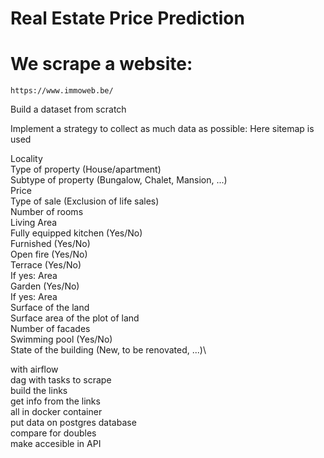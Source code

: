 # Real Estate Price Prediction

# We scrape a website:
    https://www.immoweb.be/
Build a dataset from scratch
   
Implement a strategy to collect as much data as possible: Here sitemap is used



Locality\
Type of property (House/apartment)\
Subtype of property (Bungalow, Chalet, Mansion, ...)\
Price\
Type of sale (Exclusion of life sales)\
Number of rooms\
Living Area\
Fully equipped kitchen (Yes/No)\
Furnished (Yes/No)\
Open fire (Yes/No)\
Terrace (Yes/No)\
If yes: Area\
Garden (Yes/No)\
If yes: Area\
Surface of the land\
Surface area of the plot of land\
Number of facades\
Swimming pool (Yes/No)\
State of the building (New, to be renovated, ...)\

with airflow\
dag with tasks to scrape \
build the links \
get info from the links\
all in docker container\
put data on postgres database \
compare for doubles\
make accesible in API
